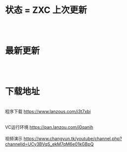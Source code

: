 

# 状态 = ZXC 上次更新 
 
</br>  </br> 
 

# 最新更新

</br> </br>
 

# 下载地址 

</br>程序下载 https://www.lanzous.com/i3t7xbi  </br>
  
</br>VC运行环境 https://pan.lanzou.com/i0qanih</br>
</br> 视频演示 https://www.changyun.tk/youtube/channel.php?channelid=UCy3BVqS_ekM7qM6e01kGBpQ</br>
 
